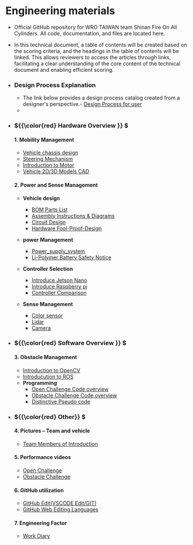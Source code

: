 Engineering materials
====

- Official GitHub repository for WRO TAIWAN team Shinan Fire On All Cylinders. All code, documentation, and files are located here.
- In this technical document, a table of contents will be created based on the scoring criteria, and the headings in the table of contents will be linked. This allows reviewers to access the articles through links, facilitating a clear understanding of the core content of the technical document and enabling efficient scoring.

- ### Design Process Explanation
  - The link below provides a design process catalog created from a designer's perspective.- [Design Process for user](./Design%20process.md)
  - 
  


- ###  ${{\color{red} Hardware Overview }} $ 
  #### 1. Mobility Management
    - [Vehicle chassis design](../schemes/vehicle_chassis_design)
    - [Steering Mechanism](../schemes/vehicle_chassis_design)
    - [Introduction to Motor](../schemes/Motor/README.md)
    - [Vehicle 2D/3D Models CAD](../models/Vehicle_2D_3D/README.md)
    
  #### 2. Power and Sense Management
    - __Vehicle design__
      - [BOM Parts List](./schemes/Parts_List#readme)
      - [Assembly Instructions & Diagrams](./schemes/Assembly_Instructions/README.md)  
      - [Circuit Design](./models/Circuit_Design/README.md)
      - [Hardware Fool-Proof-Design](./schemes/fool-proof-design/README.md) 
    - __power Management__
      - [Power_supply_system](./schemes/Power_supply_system/README.md) 
      - [Li-Polymer Battery Safety Notice](./schemes/Li-Polymer_Battery/README.md)  
   
    - __Controller Selection__
      - [Introduce Jetson Nano ](./other/Jetson%20Nano)
      - [Introduce Raspberry pi ](./other/Raspberry_Pi)
      - [Controller Comparison ](./other/Controller%20Selection)
    - __Sense Management__
      - [Color sensor](./schemes/color_sensor/README.md)
      - [Lidar](./schemes/Lidar/README.md)
      - [Camera](./schemes/Camera/README.md)
  
- ### ${{\color{red} Software Overview }} $ 
  #### 3. Obstacle Management
    - [Introduction to OpenCV](./other/OpenCV/README.md)
    - [Introducution to ROS](./other/ROS)
    - __Programming__
      - [Open Challenge Code overview](./src/Programming/Open_Challenge)
      - [Obstacle Challenge Code overview](./src/Programming/Obstacle_Challenge)
      - [Distinctive Pseudo code](./src/Feature_Program/README.md)
   
- ### ${{\color{red} Other}} $
  #### 4. Pictures – Team and vehicle
    - [Team Members of Introduction](./t-photos/README.md) 

  #### 5. Performance videos
    - [Open Challenge](./video/Open_Challenge/video.md)
    - [Obstacle Challenge](./video/Obstacle_Challenge/video.md)  

  #### 6. GitHub utilization
    - [GitHub Edit(VSCODE Edit/GIT)](./src/GitHub_Edit/README.md)
    - [GitHub Web Editing Languages](./src/GitHub_Languages/README.md)  


  #### 7. Engineering Factor
    - [Work Diary](./other/work_diary/README.md)

